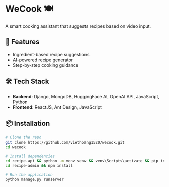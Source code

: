 # WeCook 🍽️  
A smart cooking assistant that suggests recipes based on video input.

## 🚀 Features
- Ingredient-based recipe suggestions
- AI-powered recipe generator
- Step-by-step cooking guidance

## 🛠️ Tech Stack
- **Backend**: Django, MongoDB, HuggingFace AI, OpenAI API, JavaScript, Python
- **Frontend**: ReactJS, Ant Design, JavaScript

## 📦 Installation
```bash
# Clone the repo
git clone https://github.com/viethoang1520/wecook.git
cd wecook

# Install dependencies
cd recipe-api && python -m venv venv && venv\Scripts\activate && pip install -r requirements.txt
cd recipe-admin && npm install

# Run the application
python manage.py runserver